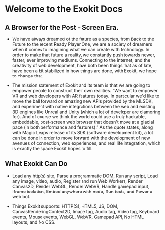 # Welcome to the Exokit Docs

## A Browser for the Post - Screen Era.

 * We have always dreamed of the future as a species, from Back to the Future to the recent Ready Player One, we are a society of dreamers when it comes to imagining what we can create with technology. In order to make that future a reality, we constantly push towards newer, faster, ever improving mediums. Connecting to the internet, and the creativity of web development, have both been things that as of late, have been a bit stabilized in how things are done, with Exokit, we hope to change that.

 * The mission statement of Exokit and its team is that we are going to empower people to construct their own realities. “We want to empower VR and web developers with AR features today. In particular we'd like to move the ball forward on amazing new APIs provided by the MLSDK, and experiment with native integrations between the web and existing 3D engines like Unreal and Unity (which a lot of developer are clamoring for). And of course we think the world could use a truly hackable, embeddable, post-screen web browser that doesn't move at a glacial pace (in both performance and features).” As the quote states, along with Magic Leaps release of its SDK (software development kit), a lot can be done in order to move forward with the development of new avenues of connection, web experiences, and real life integration, which is exactly the space Exokit hopes to fill.


## What Exokit Can Do

  * Load any http(s) site, Parse a programmatic DOM, Run any script, Load any image, video, audio, Register and run Web Workers,      Render Canvas2D, Render WebGL, Render WebVR,  Handle gamepad input, Iframe isolation, Embed anywhere with node, Run tests, and Power a web bot.
  
  * Things Exokit supports: HTTP(S), HTML5,  JS, DOM, CanvasRenderingContext2D, Image tag, Audio tag, Video tag,  Keyboard events, Mouse events, WebGL, WebVR, Gamepad API, No HTML layouts, and No CSS.
